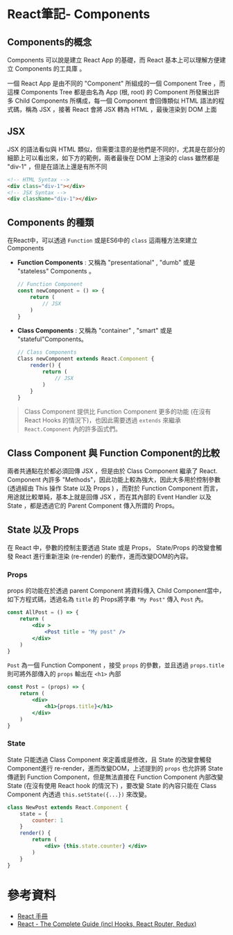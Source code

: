 # React筆記- Components

## Components的概念

Components 可以說是建立 React App 的基礎，而 React 基本上可以理解方便建立 Components 的工具庫 。

一個 React App 是由不同的 "Component" 所組成的一個 Component Tree ，而這棵 Components Tree 都是由名為 App (根, root) 的 Component 所發展出許多 Child Components 所構成，每一個 Component 會回傳類似 HTML 語法的程式碼，稱為 JSX ，接著 React 會將 JSX 轉為 HTML ，最後渲染到 DOM 上面

## JSX

JSX 的語法看似與 HTML 類似，但需要注意的是他們是不同的!，尤其是在部分的細節上可以看出來，如下方的範例，兩者最後在 DOM 上渲染的 class 雖然都是 "div-1" ，但是在語法上還是有所不同

```html
<!-- HTML Syntax -->
<div class="div-1"></div>
<!-- JSX Syntax -->
<div className="div-1"></div>
```

## Components 的種類

在React中，可以透過 `Function` 或是ES6中的 `class` 這兩種方法來建立 Components

*   **Function Components** : 又稱為 "presentational" , "dumb" 或是 "stateless" Components 。  

    ```jsx
    // Function Component
    const newComponent = () => {
        return (
            // JSX 
        )
    }
    ```

* **Class Components** : 又稱為 "container" , "smart" 或是 "stateful"Components。

    ```jsx
    // Class Components
    Class newComponent extends React.Component {
        render() {
            return (
                // JSX 
            )
        }
    }
    ```

> Class Component 提供比 Function Component 更多的功能 (在沒有 React Hooks 的情況下)，也因此需要透過 `extends` 來繼承 `React.Component` 內的許多函式們。

## Class Component 與 Function Component的比較

兩者共通點在於都必須回傳 JSX ，但是由於 Class Component 繼承了 React. Component 內許多 "Methods"，因此功能上較為強大，因此大多用於控制參數 (透過經由 This 操作 State 以及 Props ) ，而對於 Function Component 而言，用途就比較單純，基本上就是回傳 JSX ，而在其內部的 Event Handler 以及 State ，都是透過它的 Parent Component 傳入所謂的 Props。

## State 以及 Props

在 React 中，參數的控制主要透過 State 或是 Props， State/Props 的改變會觸發 React 進行重新渲染 (re-render) 的動作，進而改變DOM的內容。

### **Props**

props 的功能在於透過 parent Component 將資料傳入 Child Component當中，如下方程式碼，透過名為 `title` 的 Props將字串 `"My Post"` 傳入 `Post` 內。

```jsx
const AllPost = () => {
    return (
        <div >
            <Post title = "My post" />
        </div>
    )
}
```

`Post` 為一個 Function Component ，接受 `props` 的參數，並且透過 `props.title` 則可將外部傳入的 `props` 輸出在 `<h1>` 內部

```jsx
const Post = (props) => {
    return ( 
        <div>
            <h1>{props.title}</h1> 
        </div>
    )
}
```

### **State** 

State 只能透過  Class Component 來定義或是修改，且 State 的改變會觸發Component進行 re-render，進而改變DOM，上述提到的 `props` 也允許將  State 傳遞到 Function Component，但是無法直接在 Function Component 內部改變 State (在沒有使用 React hook 的情況下) ，要改變 State 的內容只能在 Class Component 內透過 `this.setState({...})` 來改變。

```jsx
class NewPost extends React.Component {
    state = {
        counter: 1
    }
    render() {
        return ( 
            <div> {this.state.counter} </div>
        )
    }
}
```


# 參考資料
* [React 手冊](https://zh-hant.reactjs.org/docs/react-component.html)
* [React - The Complete Guide (incl Hooks, React Router, Redux)](https://www.udemy.com/course/react-the-complete-guide-incl-redux/)
